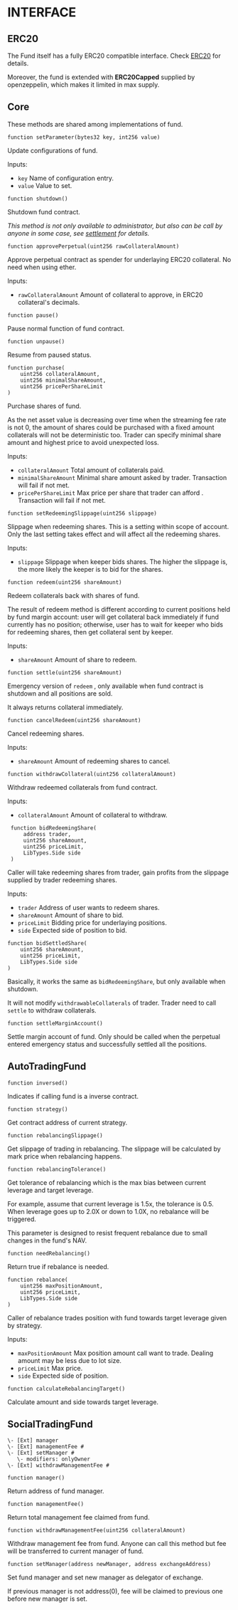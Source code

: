 # INTERFACE

## ERC20

The Fund itself has a fully ERC20 compatible interface. Check [ERC20](https://eips.ethereum.org/EIPS/eip-20) for details.

Moreover, the fund is extended with **ERC20Capped** supplied by openzeppelin, which makes it limited in max supply.



## Core

These methods are shared among implementations of fund.

```
function setParameter(bytes32 key, int256 value)
```

Update configurations of fund.

Inputs:

- `key` Name of configuration entry.
- `value` Value to set.

```
function shutdown()
```

Shutdown fund contract.

*This method is not only available to administrator, but also can be call by anyone in some case, see [settlement](./settlement.md) for details.*

```
function approvePerpetual(uint256 rawCollateralAmount)
```

Approve perpetual contract as spender for underlaying ERC20 collateral. No need when using ether.

Inputs:

- `rawCollateralAmount` Amount of collateral to approve, in ERC20 collateral's decimals.

```
function pause()
```

Pause normal function of fund contract.

```
function unpause()
```

Resume from paused status.

```
function purchase(
	uint256 collateralAmount,
	uint256 minimalShareAmount,
	uint256 pricePerShareLimit
)
```

Purchase shares of fund.

As the net asset value is decreasing over time when the streaming fee rate is not 0, the amount of shares could be purchased with a fixed amount collaterals will not be deterministic too. Trader can specify minimal share amount and highest price to avoid unexpected loss.

Inputs:

- `collateralAmount` Total amount of collaterals paid.
- `minimalShareAmount` Minimal share amount asked by trader. Transaction will fail if not met.
- `pricePerShareLimit` Max price per share that trader can afford . Transaction will fail if not met.

```
function setRedeemingSlippage(uint256 slippage)
```

Slippage when redeeming shares. This is a setting within scope of account. Only the last setting takes effect and will affect all the redeeming shares.

Inputs:
- `slippage` Slippage when keeper bids shares. The higher the slippage is, the more likely the keeper is to bid for the shares.

```
function redeem(uint256 shareAmount)
```

Redeem collaterals back with shares of fund.

The result of redeem method is different according to current positions held by fund margin account: user will get collateral back immediately if fund currently has no position; otherwise, user has to wait for keeper who bids for redeeming shares, then get collateral sent by keeper.

Inputs:

- `shareAmount` Amount of share to redeem.

```
function settle(uint256 shareAmount)
```

Emergency version of `redeem` , only available when fund contract is shutdown and all positions are sold.

It always returns collateral immediately.

```
function cancelRedeem(uint256 shareAmount)
```

Cancel redeeming shares.

Inputs:

- `shareAmount` Amount of redeeming shares to cancel.

```
function withdrawCollateral(uint256 collateralAmount)
```

Withdraw redeemed collaterals from fund contract.

Inputs:

- `collateralAmount` Amount of collateral to withdraw.

```
 function bidRedeemingShare(
     address trader,
     uint256 shareAmount,
     uint256 priceLimit,
     LibTypes.Side side
 )
```

Caller will take redeeming shares from trader, gain profits from the slippage supplied by trader redeeming shares.

Inputs:

- `trader` Address of user wants to redeem shares.
- `shareAmount` Amount of share to bid.
- `priceLimit` Bidding price for underlaying positions.
- `side` Expected side of position to bid.

```]
function bidSettledShare(
    uint256 shareAmount,
    uint256 priceLimit,
    LibTypes.Side side
)
```

Basically, it works the same as `bidRedeemingShare`, but only available when shutdown.

It will not modify `withdrawableCollaterals` of trader. Trader need to call `settle` to withdraw collaterals.

```
function settleMarginAccount()
```

Settle margin account of fund. Only should be called when the perpetual entered emergency status and successfully settled all the positions.



## AutoTradingFund

```
function inversed()
```

Indicates if calling fund is a inverse contract.

```
function strategy()
```

Get contract address of current strategy.

```
function rebalancingSlippage()
```

Get slippage of trading in rebalancing. The slippage will be calculated by mark price when rebalancing happens.

```
function rebalancingTolerance()
```

Get tolerance of rebalancing which is the max bias between current leverage and target leverage.

For example, assume that current leverage is 1.5x, the tolerance is 0.5. When leverage goes up to 2.0X or down to 1.0X, no rebalance will be triggered.

This parameter is designed to resist frequent rebalance due to small changes in the fund's NAV.

```
function needRebalancing()
```

Return true if rebalance is needed.

```
function rebalance(
	uint256 maxPositionAmount,
	uint256 priceLimit,
	LibTypes.Side side
)
```

Caller of rebalance trades position with fund towards target leverage given by strategy.

Inputs:

- `maxPositionAmount` Max position amount call want to trade. Dealing amount may be less due to lot size.
- `priceLimit` Max price.
- `side` Expected side of position.

```
function calculateRebalancingTarget()
```

Calculate amount and side towards target leverage.



## SocialTradingFund

    \- [Ext] manager
    \- [Ext] managementFee #
    \- [Ext] setManager #
       \- modifiers: onlyOwner
    \- [Ext] withdrawManagementFee #
```
function manager()
```

Return address of fund manager.

```
function managementFee()
```

Return total management fee claimed from fund.

```
function withdrawManagementFee(uint256 collateralAmount)
```

Withdraw management fee from fund. Anyone can call this method but fee will be transferred to current manager of fund.

```
function setManager(address newManager, address exchangeAddress)
```

Set fund manager and set new manager as delegator of exchange.

If previous manager is not address(0), fee will be claimed to previous one before new manager is set.